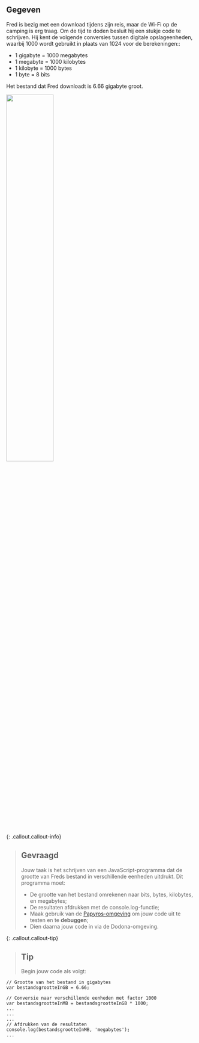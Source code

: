 ## Gegeven

Fred is bezig met een download tijdens zijn reis, maar de Wi-Fi op de camping is erg traag. Om de tijd te doden besluit hij een stukje code te schrijven. Hij kent de volgende conversies tussen digitale opslageenheden, waarbij 1000 wordt gebruikt in plaats van 1024 voor de berekeningen::


* 1 gigabyte = 1000 megabytes
* 1 megabyte = 1000 kilobytes
* 1 kilobyte = 1000 bytes
* 1 byte = 8 bits

Het bestand dat Fred downloadt is 6.66 gigabyte groot.


<img src="https://miro.medium.com/max/1400/1*L334tY40QbIp6CYdiyeOVw.jpeg" width="50%"/>

{: .callout.callout-info}
> ## Gevraagd
> Jouw taak is het schrijven van een JavaScript-programma dat de grootte van Freds bestand in verschillende eenheden uitdrukt. Dit programma moet:
> * De grootte van het bestand omrekenen naar bits, bytes, kilobytes, en megabytes;
> * De resultaten afdrukken met de console.log-functie; 
> * Maak gebruik van de [Papyros-omgeving](https://papyros.dodona.be/?locale=nl&language=JavaScript) om jouw code uit te testen en te **debuggen**; 
> * Dien daarna jouw code in via de Dodona-omgeving. 


{: .callout.callout-tip}
> ## Tip
> Begin jouw code als volgt:
```
// Grootte van het bestand in gigabytes
var bestandsgrootteInGB = 6.66;

// Conversie naar verschillende eenheden met factor 1000
var bestandsgrootteInMB = bestandsgrootteInGB * 1000;
...
...
...
// Afdrukken van de resultaten
console.log(bestandsgrootteInMB, 'megabytes');
... 
```
